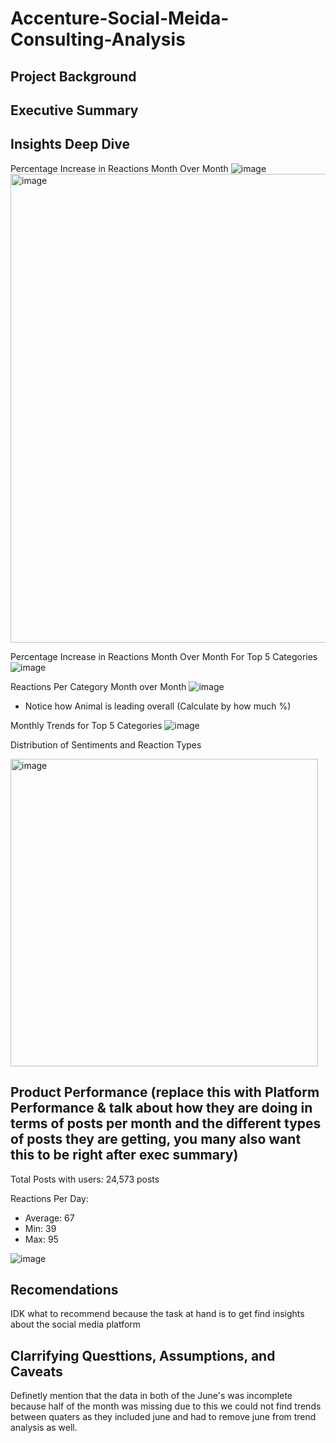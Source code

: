 # Accenture-Social-Meida-Consulting-Analysis

## Project Background


## Executive Summary 

## Insights Deep Dive
Percentage Increase in Reactions Month Over Month
![image](https://github.com/user-attachments/assets/6e9ad12f-26bc-4458-862e-009bcc9e1ee0)
<img width="750" alt="image" src="https://github.com/user-attachments/assets/8e4ea2fa-8d5e-493e-a317-ec1ac68d7406">

Percentage Increase in Reactions Month Over Month For Top 5 Categories
![image](https://github.com/user-attachments/assets/7ff94fe4-c98a-4c67-9a94-e42c72b90e12)




Reactions Per Category Month over Month
![image](https://github.com/user-attachments/assets/7959a4a7-43cf-497a-8efe-6ac5c049e23a)
  - Notice how Animal is leading overall (Calculate by how much %)

Monthly Trends for Top 5 Categories
![image](https://github.com/user-attachments/assets/c2cd9b82-c9af-48c0-8937-de40ef0963a1)

Distribution of Sentiments and Reaction Types

<img width="492" alt="image" src="https://github.com/user-attachments/assets/5993c41f-a792-405d-8379-2403bcdf90be">




## Product Performance (replace this with Platform Performance & talk about how they are doing in terms of posts per month and the different types of posts they are getting, you many also want this to be right after exec summary)
Total Posts with users: 24,573 posts

Reactions Per Day:
  - Average: 67
  - Min: 39
  - Max: 95

![image](https://github.com/user-attachments/assets/720fdb1c-7d5d-48d1-a457-deba18bee3e6)




## Recomendations 
<if posts are decreasing for some month then try to incentivze people to post>
IDK what to recommend because the task at hand is to get find insights about the social media platform 

## Clarrifying Questtions, Assumptions, and Caveats 
Definetly mention that the data in both of the June's was incomplete because half of the month was missing due to this we could not find trends between quaters as they included june and had to remove june from trend analysis as well.
